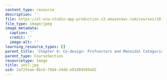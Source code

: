 ```yaml
---
content_type: resource
description: ''
file: https://ol-ocw-studio-app-production.s3.amazonaws.com/courses/18-s097-applied-category-theory-january-iap-2019/2af25eae8bc679d424dde81d84589a82_ses7.jpg
file_type: image/jpeg
image_metadata:
  caption: ''
  credit: ''
  image-alt: ''
learning_resource_types: []
parent_title: 'Chapter 4: Co-design: Profunctors and Monoidal Categories'
parent_type: CourseSection
resourcetype: Image
title: ses7.jpg
uid: 2af25eae-8bc6-79d4-24dd-e81d84589a82
---
```

